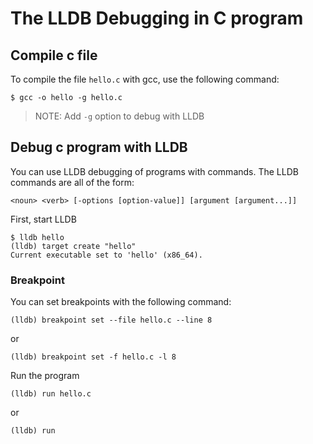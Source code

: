 # The LLDB Debugging in C program

## Compile c file

To compile the file `hello.c` with gcc, use the following command:

```
$ gcc -o hello -g hello.c
```

> NOTE: Add `-g` option to debug with LLDB


## Debug c program with LLDB

You can use LLDB debugging of programs with commands.
The LLDB commands are all of the form:

```
<noun> <verb> [-options [option-value]] [argument [argument...]]
```

First, start LLDB

```
$ lldb hello
(lldb) target create "hello"
Current executable set to 'hello' (x86_64).
```

### Breakpoint 

You can set breakpoints with the following command:

```
(lldb) breakpoint set --file hello.c --line 8
```
or 

```
(lldb) breakpoint set -f hello.c -l 8
```

Run the program

```
(lldb) run hello.c
```

or

```
(lldb) run
```


